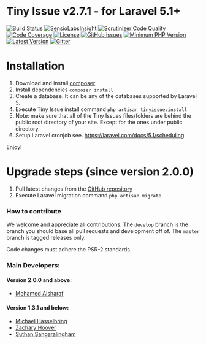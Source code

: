# Tiny Issue v2.7.1 - for Laravel 5.1+
[![Build Status](https://travis-ci.org/satrun77/tinyissue.svg?branch=master&?style=flat-square)](https://travis-ci.org/satrun77/tinyissue)
[![SensioLabsInsight](https://insight.sensiolabs.com/projects/a6c6ecdf-13f6-4e51-a9f0-f1fffebf1fdd/mini.png)](https://insight.sensiolabs.com/projects/a6c6ecdf-13f6-4e51-a9f0-f1fffebf1fdd)
[![Scrutinizer Code Quality](https://scrutinizer-ci.com/g/satrun77/tinyissue/badges/quality-score.png?b=master)](https://scrutinizer-ci.com/g/satrun77/tinyissue/?branch=master)
[![Code Coverage](https://scrutinizer-ci.com/g/satrun77/tinyissue/badges/coverage.png?b=master)](https://scrutinizer-ci.com/g/satrun77/tinyissue/?branch=master)
[![License](https://img.shields.io/github/license/mashape/apistatus.svg?maxAge=2592000?style=flat-square)](https://github.com/satrun77/tinyissue)
[![GitHub issues](https://img.shields.io/github/issues/satrun77/tinyissue.svg?maxAge=2592000?style=flat-square)](https://github.com/satrun77/tinyissue/issues)
[![Minimum PHP Version](https://img.shields.io/badge/php-%3E%3D%205.5-8892BF.svg?style=flat-square)](https://php.net/)
[![Latest Version](https://img.shields.io/github/release/satrun77/tinyissue.svg?style=flat-square)](https://github.com/satrun77/tinyissue/releases)
[![Gitter](https://badges.gitter.im/satrun77/tinyissue.svg)](https://gitter.im/satrun77/tinyissue?utm_source=badge&utm_medium=badge&utm_campaign=pr-badge)

# Installation

1. Download and install [composer](https://getcomposer.org/doc/00-intro.md#installation-linux-unix-osx)
2. Install dependencies `composer install`
3. Create a database. It can be any of the databases supported by Laravel 5.
4. Execute Tiny Issue install command `php artisan tinyissue:install`
5. Note: make sure that all of the Tiny Issues files/folders are behind the public root directory of your site. Except for the ones under public directory.
6. Setup Laravel cronjob see. https://laravel.com/docs/5.1/scheduling

Enjoy!

# Upgrade steps (since version 2.0.0)

1. Pull latest changes from the [GitHub repository](https://github.com/satrun77/tinyissue)
1. Execute Laravel migration command `php artisan migrate`

### How to contribute

We welcome and appreciate all contributions. The `develop` branch is the branch you should base all pull requests and development off of.
The `master` branch is tagged releases only.

Code changes must adhere the PSR-2 standards.

### Main Developers:

#### Version 2.0.0 and above:
- [Mohamed Alsharaf](http://my.geek.nz)

#### Version 1.3.1 and below:
- [Michael Hasselbring](http://michaelhasselbring.com)
- [Zachary Hoover](http://zachoover.com)
- [Suthan Sangaralingham](http://suthanwebs.com/)

